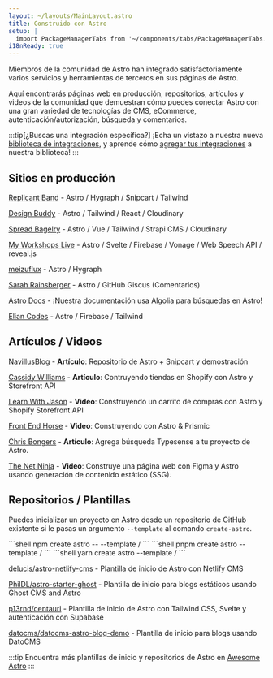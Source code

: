 ```yaml
---
layout: ~/layouts/MainLayout.astro
title: Construido con Astro
setup: | 
  import PackageManagerTabs from '~/components/tabs/PackageManagerTabs.astro'
i18nReady: true
---
```


Miembros de la comunidad de Astro han integrado satisfactoriamente varios servicios y herramientas de terceros en sus páginas de Astro.

Aquí encontrarás páginas web en producción, repositorios, artículos y videos de la comunidad que demuestran cómo puedes conectar Astro con una gran variedad de tecnologías de CMS, eCommerce, autenticación/autorización, búsqueda y comentarios.

:::tip[¿Buscas una integración específica?]
¡Echa un vistazo a nuestra nueva [biblioteca de integraciones](https://astro.build/integrations), y aprende cómo [agregar tus integraciones](/es/reference/publish-to-npm/#biblioteca-de-integraciones) a nuestra biblioteca!
:::

## Sitios en producción

[Replicant Band](https://replicant.band) - Astro / Hygraph / Snipcart / Tailwind

[Design Buddy](https://design-buddy.netlify.app) - Astro / Tailwind / React / Cloudinary

[Spread Bagelry](https://spreadbagelry.com) - Astro / Vue / Tailwind / Strapi CMS / Cloudinary

[My Workshops Live](https://myworkshops.live) - Astro / Svelte / Firebase / Vonage / Web Speech API / reveal.js

[meizuflux](https://meizuflux.com/) - Astro / Hygraph

[Sarah Rainsberger](https://www.rainsberger.ca/) - Astro / GitHub Giscus (Comentarios)

[Astro Docs](https://github.com/withastro/docs) - ¡Nuestra documentación usa Algolia para búsquedas en Astro!

[Elian Codes](https://www.elian.codes/) - Astro / Firebase / Tailwind


## Artículos / Videos

[NavillusBlog](https://navillus.dev/blog/astro-plus-snipcart) - **Artículo**: Repositorio de Astro + Snipcart y demostración

[Cassidy Williams](https://www.netlify.com/blog/2021/07/23/build-a-modern-shopping-site-with-astro-and-serverless-functions/) - **Artículo**: Contruyendo tiendas en Shopify con Astro y Storefront API

[Learn With Jason](https://youtube.com/watch?v=FJOJmKFngLI) - **Video**: Construyendo un carrito de compras con Astro y Shopify Storefront API

[Front End Horse](https://www.youtube.com/watch?v=qFUfuDSLdxM) - **Video**: Construyendo con Astro & Prismic

[Chris Bongers](https://aviyel.com/post/1006/adding-typesense-search-to-an-astro-static-generated-website) - **Artículo**: Agrega búsqueda Typesense a tu proyecto de Astro.

[The Net Ninja](https://www.youtube.com/playlist?list=PL4cUxeGkcC9hZm9NYpd4G-jhoeEk0ls--) - **Video**: Construye una página web con Figma y Astro usando generación de contenido estático (SSG).

## Repositorios / Plantillas

Puedes inicializar un proyecto en Astro desde un repositorio de GitHub existente si le pasas un argumento `--template` al comando `create-astro`.

<PackageManagerTabs>
  <Fragment slot="npm">
  ```shell
  npm create astro -- --template <usuario-github>/<github-repo>
  ```
  </Fragment>
  <Fragment slot="pnpm">
  ```shell
  pnpm create astro --template <usuario-github>/<github-repo>
  ```
  </Fragment>
  <Fragment slot="yarn">
  ```shell
  yarn create astro --template <usuario-github>/<github-repo>
  ```
  </Fragment>
</PackageManagerTabs>

[delucis/astro-netlify-cms](https://github.com/delucis/astro-netlify-cms/) - Plantilla de inicio de Astro con Netlify CMS

[PhilDL/astro-starter-ghost](https://github.com/PhilDL/astro-starter-ghost) - Plantilla de inicio para blogs estáticos usando Ghost CMS and Astro

[p13rnd/centauri](https://github.com/p13rnd/centauri) - Plantilla de inicio de Astro con Tailwind CSS, Svelte y autenticación con Supabase

[datocms/datocms-astro-blog-demo](https://github.com/datocms/datocms-astro-blog-demo) - Plantilla de inicio para blogs usando DatoCMS


:::tip
Encuentra más plantillas de inicio y repositorios de Astro en [Awesome Astro](https://github.com/one-aalam/awesome-astro#%E2%84%B9%EF%B8%8F-repositoriesstarter-kitscomponents)
:::
